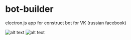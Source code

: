 # bot-builder

electron.js app for construct bot for VK (russian facebook)

![alt text](https://sun9-25.userapi.com/lZfq4lDdzhRpNRNv7FbCq-17w2O7QsFbYLMQYg/AcFPX6qpk2A.jpg)
![alt text](https://sun9-10.userapi.com/fMutm-tZOABe_0eYdfWA65kLeRoPMnfqC6AFiw/8b5gEQvoA_I.jpg)
